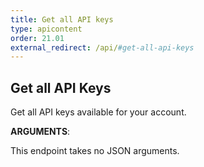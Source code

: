 ```yaml
---
title: Get all API keys
type: apicontent
order: 21.01
external_redirect: /api/#get-all-api-keys
---
```


## Get all API Keys

Get all API keys available for your account.

**ARGUMENTS**:

This endpoint takes no JSON arguments.
